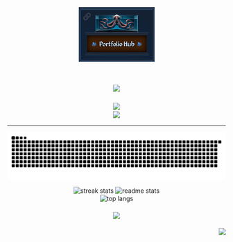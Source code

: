   <a href="https://resume-hub.mybabb.com">
  <div align="center"  >
   <img src='./OctoWithStand2.png ' width='175px' >

 </div> 
   </a> 
<h1 align="center">
    <img src="https://readme-typing-svg.herokuapp.com/?font=Righteous&size=35&center=true&vCenter=true&width=500&height=70&duration=4000&lines=Front+End+Developer;+Greetings!+👋;+I'm+Brett+Baker+!;" />
</h1>
 
<!-- <h2 align="center" > Front-End Web Developer  </h2> -->


 
<!-- <div align="center">
  <a href="https://mybabb.com" target="_blank">
     <img src="https://img.shields.io/badge/Portfolio-FF0000?style=for-the-badge&logo=todoist&logoColor=white" target="_blank" />  
        
  </a> 


  <a href="mailto:contact@mybabb.com">
    <img src="https://img.shields.io/badge/Gmail-e5e5e5?style=for-the-badge&logo=gmail&logoColor=000000&"  />
  </a>


  <a href="https://www.linkedin.com/in/mybabb-customweb/" target="_blank">
    <img src="https://img.shields.io/badge/LinkedIn-0000ff?style=for-the-badge&logo=linkedin&logoColor=ffffff" target="_blank" />
  </a>
  
</div> -->

 
<div align="center">
    <img src="https://skillicons.dev/icons?i=html,css,tailwind,javascript,react,mui,vite,npm" />
    <br>
    <img src="https://skillicons.dev/icons?i=vscode,git,github,firebase,ai,ps,xd,figma" />
    
   
<hr/>

 

<div align="center">
 
  
  <img alt="snake eating my contributions" src="https://raw.githubusercontent.com/mybabb/mybabb/output/github-contribution-grid-snake.svg" 
    />
</div>

 

 
<div align=center>
  <img width=390 src="https://streak-stats.demolab.com/?user=mybabb&theme=react&border_radius=10" alt="streak stats"/>

   <img width=390 src="https://github-readme-stats.vercel.app/api?username=mybabb&count_private=true&show_icons=true&theme=react&rank_icon=github&border_radius=10" alt="readme stats" />
  
  <br/>
  <img width=325 align="center" src="https://github-readme-stats.vercel.app/api/top-langs/?username=mybabb&hide=HTML&langs_count=8&layout=compact&theme=react&border_radius=10&size_weight=0.5&count_weight=0.5&exclude_repo=github-readme-stats" alt="top langs" />
</div>  

 

 


<h3 align="center">
    <img src="https://readme-typing-svg.herokuapp.com/?font=Righteous&size=35&center=true&vCenter=true&width=500&height=70&duration=4000&lines=Thanks+For+Visiting👋;+Let's+Do+Some+Code!;" />
</h3>

<img align="right" src="https://visitor-badge.laobi.icu/badge?page_id=mybabb.testreadmeconstruction" />
 




